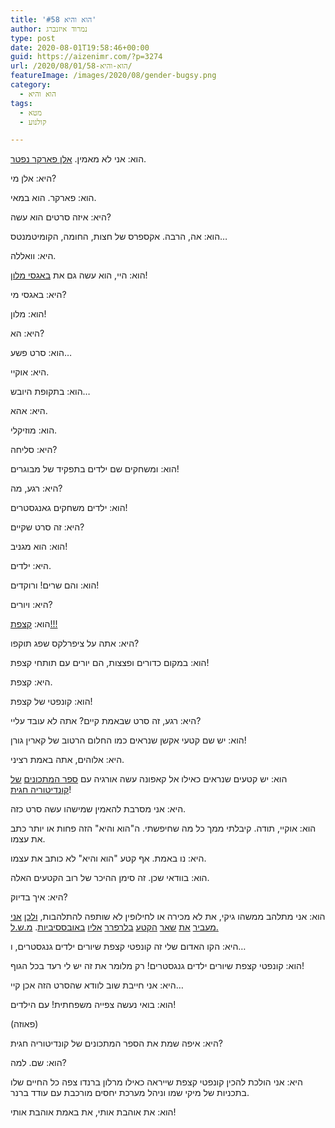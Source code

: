 ```yaml
---
title: 'הוא והיא #58'
author: נמרוד איזנברג
type: post
date: 2020-08-01T19:58:46+00:00
guid: https://aizenimr.com/?p=3274
url: /2020/08/01/הוא-והיא-58/
featureImage: /images/2020/08/gender-bugsy.png
category:
  - הוא והיא
tags:
  - מטא
  - קולנוע

---
```

הוא: אני לא מאמין. [אלן פארקר נפטר][1].

היא: אלן מי?

הוא: פארקר. הוא במאי.

היא: איזה סרטים הוא עשה?

הוא: אה, הרבה. אקספרס של חצות, החומה, הקומיטמנטס&#8230;

היא: וואללה.

הוא: היי, הוא עשה גם את [באגסי מלון][2]!

היא: באגסי מי?

הוא: מלון!

היא: הא?

הוא: סרט פשע&#8230;

היא: אוקיי.

הוא: בתקופת היובש&#8230;

היא: אהא.

הוא: מוזיקלי.

היא: סליחה?

הוא: ומשחקים שם ילדים בתפקיד של מבוגרים!

היא: רגע, מה?

הוא: ילדים משחקים גאנגסטרים!

היא: זה סרט שקיים?

הוא: הוא מגניב!

היא: ילדים.

הוא: והם שרים! ורוקדים!

היא: ויורים?

הוא: [קצפת!!!][3]

היא: אתה על ציפרלקס שפג תוקפו?

הוא: במקום כדורים ופצצות, הם יורים עם תותחי קצפת!

היא: קצפת.

הוא: קונפטי של קצפת!

היא: רגע, זה סרט שבאמת קיים? אתה לא עובד עליי?

הוא: יש שם קטעי אקשן שנראים כמו החלום הרטוב של קארין גורן!

היא: אלוהים, אתה באמת רציני.

הוא: יש קטעים שנראים כאילו אל קאפונה עשה אורגיה עם [ספר המתכונים][4] [של קונדיטוריה חגית][5]!

היא: אני מסרבת להאמין שמישהו עשה סרט כזה.

הוא: אוקיי, תודה. קיבלתי ממך כל מה שחיפשתי. ה"הוא והיא" הזה פחות או יותר כתב את עצמו.

היא: נו באמת. אף קטע "הוא והיא" לא כותב את עצמו.

הוא: בוודאי שכן. זה סימן ההיכר של רוב הקטעים האלה.

היא: איך בדיוק?

הוא: אני מתלהב ממשהו גיקי, את לא מכירה או לחילופין לא שותפה להתלהבות, [ולכן][6] [אני][7] [מעביר][8] [את][9] [שאר][10] [הקטע][11] [בלרפרר][12] [אליו][13] [באובססיביות][14]. [מ.ש.ל.][15]

היא: הקו האדום שלי זה קונפטי קצפת שיורים ילדים גנגסטרים, ו&#8230;

הוא: קונפטי קצפת שיורים ילדים גנגסטרים! רק מלומר את זה יש לי רעד בכל הגוף!

היא: אני חייבת שוב לוודא שהסרט הזה אכן קיי&#8230;

הוא: בואי נעשה צפייה משפחתית! עם הילדים!

(פאוזה)

היא: איפה שמת את הספר המתכונים של קונדיטוריה חגית?

הוא: שם. למה?

היא: אני הולכת להכין קונפטי קצפת שייראה כאילו מרלון ברנדו צפה כל החיים שלו בתכניות של מיקי שמו וניהל מערכת יחסים מורכבת עם עודד ברנר.

הוא: את אוהבת אותי, את באמת אוהבת אותי!

 [1]: https://www.nytimes.com/2020/07/31/movies/alan-parker-versatile-film-director-is-dead-at-76.html
 [2]: https://www.imdb.com/title/tt0074256/
 [3]: https://www.youtube.com/watch?v=MIRPaKgPwEs
 [4]: https://headstart.co.il/project/36187
 [5]: https://www.facebook.com/ChagitBakery/
 [6]: /2020/02/02/%d7%94%d7%95%d7%90-%d7%95%d7%94%d7%99%d7%90-55/
 [7]: /2020/01/26/%d7%94%d7%95%d7%90-%d7%95%d7%94%d7%99%d7%90-54/
 [8]: /2019/11/16/%d7%94%d7%95%d7%90-%d7%95%d7%94%d7%99%d7%90-53/
 [9]: /2019/08/22/%d7%94%d7%95%d7%90-%d7%95%d7%94%d7%99%d7%90-50/
 [10]: /2019/02/07/%d7%94%d7%95%d7%90-%d7%95%d7%94%d7%99%d7%90-47/
 [11]: /2018/02/17/%d7%94%d7%95%d7%90-%d7%95%d7%94%d7%99%d7%90-41/
 [12]: /2017/12/09/%d7%94%d7%95%d7%90-%d7%95%d7%94%d7%99%d7%90-39/.
 [13]: /2017/07/28/%d7%94%d7%95%d7%90-%d7%95%d7%94%d7%99%d7%90-33/
 [14]: /2016/07/29/%d7%94%d7%95%d7%90-%d7%95%d7%94%d7%99%d7%90-17/
 [15]: /2015/08/28/%d7%94%d7%95%d7%90-%d7%95%d7%94%d7%99%d7%90-4/